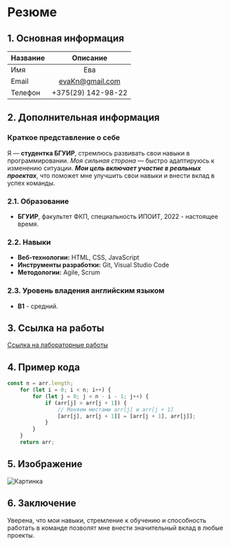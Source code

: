 # Резюме
## 1. Основная информация
| Название         | Описание                       |
|------------------|:------------------------------:|
| Имя              | Ева                            |
| Email            | evaKn@gmail.com                |
| Телефон          | +375(29) 142-98-22             |

## 2. Дополнительная информация
### Краткое представление о себе
Я — **студентка БГУИР**, стремлюсь развивать свои навыки в программировании. *Моя сильная сторона* — быстро адаптируюсь к изменению ситуации. ***Мои цель включает участие в реальных проектах***, что поможет мне улучшить свои навыки и внести вклад в успех команды. 

### 2.1. Образование
- **БГУИР**, факультет ФКП, специальность ИПОИТ, 2022 - настоящее время.
### 2.2. Навыки
- **Веб-технологии:** HTML, CSS, JavaScript
- **Инструменты разработки:** Git, Visual Studio Code 
- **Методологии:** Agile, Scrum
### 2.3. Уровень владения английским языком
- **B1** - средний.

## 3. Ссылка на работы
[Ссылка на лабораторные работы](https://github.com/EvaKn20/EVT/tree/main)

## 4. Пример кода
```javascript
const n = arr.length;
    for (let i = 0; i < n; i++) {
        for (let j = 0; j < n - i - 1; j++) {
            if (arr[j] > arr[j + 1]) {
                // Меняем местами arr[j] и arr[j + 1]
                [arr[j], arr[j + 1]] = [arr[j + 1], arr[j]];
            }
        }
    }
    return arr;
```
## 5. Изображение 
![Картинка](https://avatars.mds.yandex.net/i?id=43f1a029d98aef8cb0091dba04947086_l-5292126-images-thumbs&n=27&h=480&w=480)

## 6. Заключение

Уверена, что мои навыки, стремление к обучению и способность работать в команде позволят мне внести значительный вклад в любые проекты.
